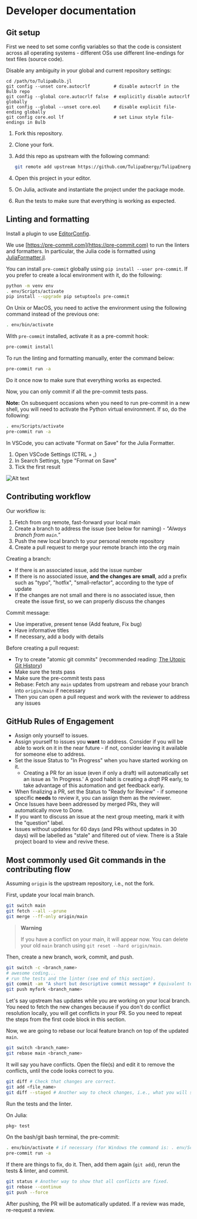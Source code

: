 
# Developer documentation

## Git setup

First we need to set some config variables so that the code is
consistent across all operating systems - different OSs use different
line-endings for text files (source code).

Disable any ambiguity in your global and current repository settings:

```shell
cd /path/to/TulipaBulb.jl
git config --unset core.autocrlf         # disable autocrlf in the Bulb repo
git config --global core.autocrlf false  # explicitly disable autocrlf globally
git config --global --unset core.eol     # disable explicit file-ending globally
git config core.eol lf                   # set Linux style file-endings in Bulb
```

1. Fork this repository.
2. Clone your fork.
3. Add this repo as upstream with the following command:

   ```bash
   git remote add upstream https://github.com/TulipaEnergy/TulipaEnergyModel.jl
   ```

4. Open this project in your editor.
5. On Julia, activate and instantiate the project under the package mode.
6. Run the tests to make sure that everything is working as expected.

## Linting and formatting

Install a plugin to use [EditorConfig](https://editorconfig.org).

We use [https://pre-commit.com](https://pre-commit.com) to run the linters and formatters.
In particular, the Julia code is formatted using [JuliaFormatter.jl](https://github.com/domluna/JuliaFormatter.jl).

You can install `pre-commit` globally using `pip install --user pre-commit`.
If you prefer to create a local environment with it, do the following:

```bash
python -m venv env
. env/Scripts/activate
pip install --upgrade pip setuptools pre-commit
```

On Unix or MacOS, you need to active the environment using the following command instead of the previous one:

```bash
. env/bin/activate
```

With `pre-commit` installed, activate it as a pre-commit hook:

```bash
pre-commit install
```

To run the linting and formatting manually, enter the command below:

```bash
pre-commit run -a
```

Do it once now to make sure that everything works as expected.

Now, you can only commit if all the pre-commit tests pass.

**Note:** On subsequent occasions when you need to run pre-commit in a new shell, you will need to activate the Python virtual environment. If so, do the following:

```bash
. env/Scripts/activate
pre-commit run -a
```

In VSCode, you can activate "Format on Save" for the Julia Formatter.

1. Open VSCode Settings (CTRL + ,)
2. In Search Settings, type "Format on Save"
3. Tick the first result

![Alt text](image.png)

## Contributing workflow

Our workflow is:

1. Fetch from org remote, fast-forward your local main
2. Create a branch to address the issue (see below for naming) - *"Always branch from `main`."*
3. Push the new local branch to your personal remote repository
4. Create a pull request to merge your remote branch into the org main

Creating a branch:

- If there is an associated issue, add the issue number
- If there is no associated issue, **and the changes are small**, add a prefix such as "typo", "hotfix", "small-refactor", according to the type of update
- If the changes are not small and there is no associated issue, then create the issue first, so we can properly discuss the changes

Commit message:

- Use imperative, present tense (Add feature, Fix bug)
- Have informative titles
- If necessary, add a body with details

Before creating a pull request:

- Try to create "atomic git commits" (recommended reading: [The Utopic Git History](https://blog.esciencecenter.nl/the-utopic-git-history-d44b81c09593))
- Make sure the tests pass
- Make sure the pre-commit tests pass
- Rebase: Fetch any `main` updates from upstream and rebase your branch into `origin/main` if necessary
- Then you can open a pull request and work with the reviewer to address any issues

## GitHub Rules of Engagement

- Assign only yourself to issues.
- Assign yourself to issues you **want** to address. Consider if you will be able to work on it in the near future - if not, consider leaving it available for someone else to address.
- Set the issue Status to "In Progress" when you have started working on it.
  - Creating a PR for an issue (even if only a draft) will automatically set an issue as 'In Progress.' A good habit is creating a *draft* PR early, to take advantage of this automation and get feedback early.
- When finalizing a PR, set the Status to "Ready for Review" - if someone specific **needs** to review it, you can assign them as the reviewer.
- Once Issues have been addressed by merged PRs, they will automatically move to Done.
- If you want to discuss an issue at the next group meeting, mark it with the "question" label.
- Issues without updates for 60 days (and PRs without updates in 30 days) will be labelled as "stale" and filtered out of view. There is a Stale project board to view and revive these.

## Most commonly used Git commands in the contributing flow

Assuming `origin` is the upstream repository, i.e., not the fork.

First, update your local main branch.

```bash
git switch main
git fetch --all --prune
git merge --ff-only origin/main
```

> **Warning**
>
> If you have a conflict on your main, it will appear now. You can delete your old `main` branch using `git reset --hard origin/main`.

Then, create a new branch, work, commit, and push.

```bash
git switch -c <branch_name>
# awesome coding...
# run the tests and the linter (see end of this section).
git commit -am "A short but descriptive commit message" # Equivalent to: git commit -a -m "commit msg"
git push myfork <branch_name>
```

Let's say upstream has updates while you are working on your local branch. You need to fetch the new changes because if you don't do conflict resolution locally, you will get conflicts in your PR. So you need to repeat the steps from the first code block in this section.

Now, we are going to rebase our local feature branch on top of the updated `main`.

```bash
git switch <branch_name>
git rebase main <branch_name>
```

It will say you have conflicts. Open the file(s) and edit it to remove the conflicts, until the code looks correct to you.

```bash
git diff # Check that changes are correct.
git add <file_name>
git diff --staged # Another way to check changes, i.e., what you will see in the pull request.
```

Run the tests and the linter.

On Julia:

```bash
pkg> test
```

On the bash/git bash terminal, the pre-commit:

```bash
. env/bin/activate # if necessary (for Windows the command is: . env/Scripts/activate)
pre-commit run -a
```

If there are things to fix, do it.
Then, add them again (`git add`), rerun the tests & linter, and commit.

```bash
git status # Another way to show that all conflicts are fixed.
git rebase --continue
git push --force
```

After pushing, the PR will be automatically updated.
If a review was made, re-request a review.
